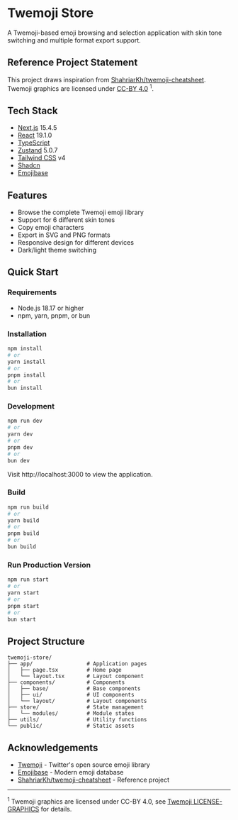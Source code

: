 # Twemoji Store

A Twemoji-based emoji browsing and selection application with skin tone switching and multiple format export support.

## Reference Project Statement

This project draws inspiration from [ShahriarKh/twemoji-cheatsheet](https://github.com/ShahriarKh/twemoji-cheatsheet). Twemoji graphics are licensed under [CC-BY 4.0](https://creativecommons.org/licenses/by/4.0/) <sup>1</sup>.

## Tech Stack

- [Next.js](https://nextjs.org/) 15.4.5
- [React](https://reactjs.org/) 19.1.0
- [TypeScript](https://www.typescriptlang.org/)
- [Zustand](https://github.com/pmndrs/zustand) 5.0.7
- [Tailwind CSS](https://tailwindcss.com/) v4
- [Shadcn](https://ui.shadcn.com/)
- [Emojibase](https://emojibase.dev/)

## Features

- Browse the complete Twemoji emoji library
- Support for 6 different skin tones
- Copy emoji characters
- Export in SVG and PNG formats
- Responsive design for different devices
- Dark/light theme switching

## Quick Start

### Requirements

- Node.js 18.17 or higher
- npm, yarn, pnpm, or bun

### Installation

```bash
npm install
# or
yarn install
# or
pnpm install
# or
bun install
```

### Development

```bash
npm run dev
# or
yarn dev
# or
pnpm dev
# or
bun dev
```

Visit http://localhost:3000 to view the application.

### Build

```bash
npm run build
# or
yarn build
# or
pnpm build
# or
bun build
```

### Run Production Version

```bash
npm run start
# or
yarn start
# or
pnpm start
# or
bun start
```

## Project Structure

```
twemoji-store/
├── app/                 # Application pages
│   ├── page.tsx         # Home page
│   └── layout.tsx       # Layout component
├── components/          # Components
│   ├── base/            # Base components
│   ├── ui/              # UI components
│   └── layout/          # Layout components
├── store/               # State management
│   └── modules/         # Module states
├── utils/               # Utility functions
└── public/              # Static assets
```

## Acknowledgements

- [Twemoji](https://github.com/twitter/twemoji) - Twitter's open source emoji library
- [Emojibase](https://emojibase.dev/) - Modern emoji database
- [ShahriarKh/twemoji-cheatsheet](https://github.com/ShahriarKh/twemoji-cheatsheet) - Reference project

---

<sup>1</sup> Twemoji graphics are licensed under CC-BY 4.0, see [Twemoji LICENSE-GRAPHICS](https://github.com/twitter/twemoji/blob/master/LICENSE-GRAPHICS) for details.

